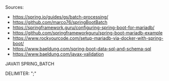 Sources: 
- https://spring.io/guides/gs/batch-processing/
- https://github.com/marco76/springBootBatch
- https://springframework.guru/configuring-spring-boot-for-mariadb/
- https://github.com/springframeworkguru/spring-boot-mariadb-example
- https://www.rockyourcode.com/setup-mariadb-via-docker-with-spring-boot/
- https://www.baeldung.com/spring-boot-data-sql-and-schema-sql
- https://www.baeldung.com/javax-validation

JAVA11 SPRING_BATCH

DELIMITER: ";"